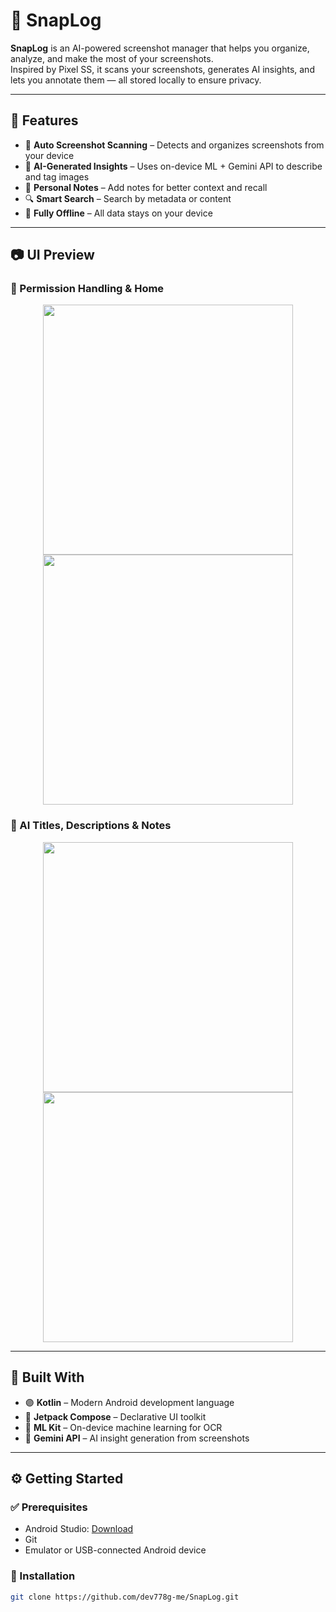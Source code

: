 # 📲 SnapLog

**SnapLog** is an AI-powered screenshot manager that helps you organize, analyze, and make the most of your screenshots.  
Inspired by Pixel SS, it scans your screenshots, generates AI insights, and lets you annotate them — all stored locally to ensure privacy.

---

## 🚀 Features

- 📸 **Auto Screenshot Scanning** – Detects and organizes screenshots from your device  
- 🤖 **AI-Generated Insights** – Uses on-device ML + Gemini API to describe and tag images  
- 📝 **Personal Notes** – Add notes for better context and recall  
- 🔍 **Smart Search** – Search by metadata or content  
- 🔐 **Fully Offline** – All data stays on your device  

---

## 📷 UI Preview

### 🛂 Permission Handling & Home
<p align="center">
  <img src="https://github.com/dev778g-me/SnapLog/blob/af9612ee44bfd252143d10d9a720e4bcdc6e2c28/Screenshot_20250327-163431_SnapLog.png" width="400" />
  <img src="https://github.com/dev778g-me/SnapLog/blob/bc1192c6ebdfae3448b1851e514561f007c6ce3c/Screenshot_20250327-163646_SnapLog.png" width="400" />
</p>

### 🧠 AI Titles, Descriptions & Notes
<p align="center">
  <img src="https://github.com/dev778g-me/SnapLog/blob/bc1192c6ebdfae3448b1851e514561f007c6ce3c/Screenshot_20250327-163653_SnapLog.png" width="400" />
  <img src="https://github.com/dev778g-me/SnapLog/blob/4c46bf131ca1d3be57f0faf5142f5dd636c44884/Screenshot_20250327-163728_SnapLog.png" width="400" />
</p>

---

## 🧰 Built With

- 🟣 **Kotlin** – Modern Android development language  
- 🧩 **Jetpack Compose** – Declarative UI toolkit  
- 🧠 **ML Kit** – On-device machine learning for OCR  
- 🔮 **Gemini API** – AI insight generation from screenshots  

---

## ⚙️ Getting Started

### ✅ Prerequisites
- Android Studio: [Download](https://developer.android.com/studio)  
- Git  
- Emulator or USB-connected Android device

### 🚦 Installation

```bash
git clone https://github.com/dev778g-me/SnapLog.git
